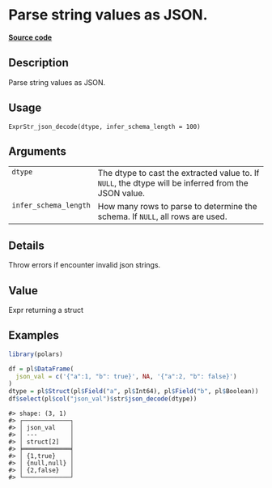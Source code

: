 
# Parse string values as JSON.

[**Source code**](https://github.com/pola-rs/r-polars/tree/0580dbe189881934960c63979bf59fc3448a21dc/R/expr__string.R#L500)

## Description

Parse string values as JSON.

## Usage

<pre><code class='language-R'>ExprStr_json_decode(dtype, infer_schema_length = 100)
</code></pre>

## Arguments

<table>
<tr>
<td style="white-space: nowrap; font-family: monospace; vertical-align: top">
<code id="ExprStr_json_decode_:_dtype">dtype</code>
</td>
<td>
The dtype to cast the extracted value to. If <code>NULL</code>, the
dtype will be inferred from the JSON value.
</td>
</tr>
<tr>
<td style="white-space: nowrap; font-family: monospace; vertical-align: top">
<code id="ExprStr_json_decode_:_infer_schema_length">infer_schema_length</code>
</td>
<td>
How many rows to parse to determine the schema. If <code>NULL</code>,
all rows are used.
</td>
</tr>
</table>

## Details

Throw errors if encounter invalid json strings.

## Value

Expr returning a struct

## Examples

``` r
library(polars)

df = pl$DataFrame(
  json_val = c('{"a":1, "b": true}', NA, '{"a":2, "b": false}')
)
dtype = pl$Struct(pl$Field("a", pl$Int64), pl$Field("b", pl$Boolean))
df$select(pl$col("json_val")$str$json_decode(dtype))
```

    #> shape: (3, 1)
    #> ┌─────────────┐
    #> │ json_val    │
    #> │ ---         │
    #> │ struct[2]   │
    #> ╞═════════════╡
    #> │ {1,true}    │
    #> │ {null,null} │
    #> │ {2,false}   │
    #> └─────────────┘

